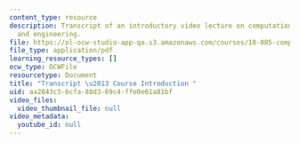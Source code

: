 ```yaml
---
content_type: resource
description: Transcript of an introductory video lecture on computational science
  and engineering.
file: https://ol-ocw-studio-app-qa.s3.amazonaws.com/courses/18-085-computational-science-and-engineering-i-fall-2008/aa2843c56cfa88d369c4ffe0e61a81bf_ocw-18.085-f08-intro_300k.pdf
file_type: application/pdf
learning_resource_types: []
ocw_type: OCWFile
resourcetype: Document
title: "Transcript \u2013 Course Introduction "
uid: aa2843c5-6cfa-88d3-69c4-ffe0e61a81bf
video_files:
  video_thumbnail_file: null
video_metadata:
  youtube_id: null
---
```


